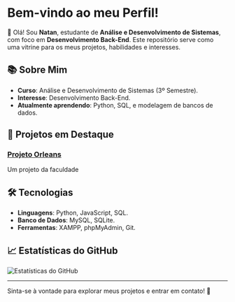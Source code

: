 # Bem-vindo ao meu Perfil!

👋 Olá! Sou **Natan**, estudante de **Análise e Desenvolvimento de Sistemas**, com foco em **Desenvolvimento Back-End**. Este repositório serve como uma vitrine para os meus projetos, habilidades e interesses.

## 📚 Sobre Mim
- **Curso**: Análise e Desenvolvimento de Sistemas (3º Semestre).
- **Interesse**: Desenvolvimento Back-End.
- **Atualmente aprendendo**: Python, SQL, e modelagem de bancos de dados.

## 🚀 Projetos em Destaque

### [Projeto Orleans](https://github.com/NatanSrsDev/Projeto-Orleans)
Um projeto da faculdade



## 🛠️ Tecnologias
- **Linguagens**: Python, JavaScript, SQL.
- **Banco de Dados**: MySQL, SQLite.
- **Ferramentas**: XAMPP, phpMyAdmin, Git.

## 📈 Estatísticas do GitHub
![Estatísticas do GitHub](https://github-readme-stats.vercel.app/api?username=NatanSrsDev&show_icons=true&theme=radical)

---

Sinta-se à vontade para explorar meus projetos e entrar em contato! 🚀
